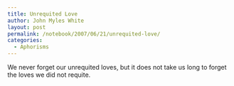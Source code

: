 ```yaml
---
title: Unrequited Love
author: John Myles White
layout: post
permalink: /notebook/2007/06/21/unrequited-love/
categories:
  - Aphorisms
---
```


We never forget our unrequited loves, but it does not take us long to forget the loves we did not requite.
